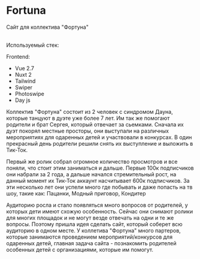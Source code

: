 # Fortuna
Сайт для коллектива "Фортуна"

<br> Используемый стек:

Frontend: 
* Vue 2.7
* Nuxt 2
* Tailwind
* Swiper
* Photoswipe
* Day js


Коллектив "Фортуна" состоит из 2 человек с синдромом Дауна, которые танцуют в дуэте уже более 7 лет. Им так же помогают родители и брат Сергея,
который отвечает за сьемками. Сначала их дуэт покорял местные просторы, они выступали на различных мероприятиях для одаренных детей и участвовали в конкурсах.
В один прекрасный день родители решили снять их выступление и выложить в Тик-Ток. 

Первый же ролик собрал огромное количество просмотров и все поняли, что стоит
этим заниматься и дальше. Первые 100к подписчиков они набрали за 2 года, а дальше начался стремительный рост, на данный момент их Тик-Ток аккаунт 
насчитывает 600к подписчиков. За эти несколько лет они успели много где побывать и даже попасть на тв шоу, такие как: Пацанки, Модный приговор, Кондитер

Аудиторию росла и стало появляться много вопросов от родителей, у которых дети имеют схожую особенность. Сейчас они снимают ролики для многих площадок и не могут везде
отвечать на одни и те же вопросы. Поэтому пришла идея сделать сайт, который соберет всю аудиторию в одном месте. У коллетива "Фортуна" много партеров, которые 
занимаются проведением мероприятий/конкурсов для одаренных детей, главная задача сайта - познакомить родителей особенных детей с организациями, которые им помогут.







